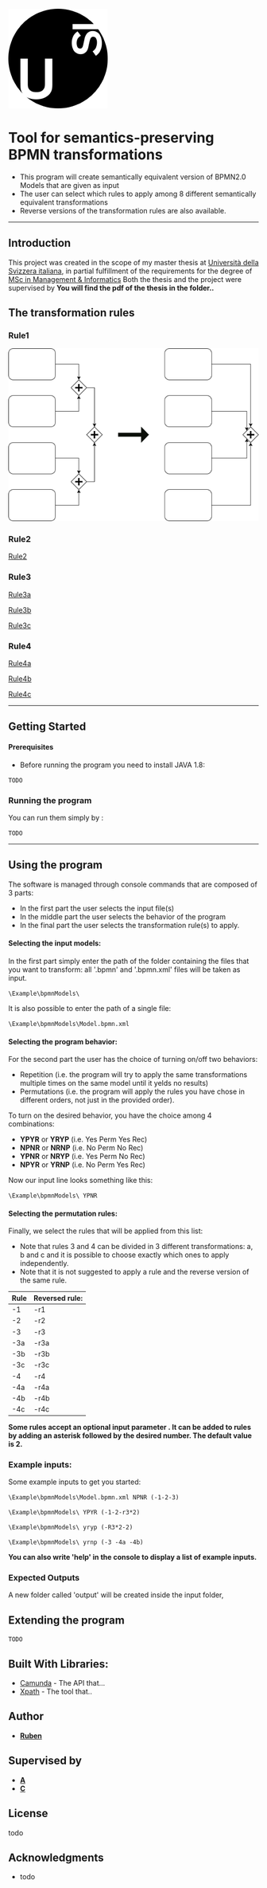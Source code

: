 <!---I diagrammi su come funzionano YPNR NRNP eccetera, includili nel readme del programma.-->
<!---Ricordati di dire da qualche parte che i tuoi modelli sono compatiibli con Camunda e Signavio-->
<!---spiega come fare per creare una nuova regola. Non è complicato, si tratta di modificare 2 o 3 classi al massimo e poche righe di codice.-->

[![Usi](Images/logoUsi.png)](https://www.usi.ch/)


# Tool for semantics-preserving BPMN transformations

* This program will create semantically equivalent version of BPMN2.0 Models that are given as input
* The user can select which rules to apply among 8 different semantically equivalent transformations
* Reverse versions of the transformation rules are also available.

- - - -

## Introduction

This project was created in the scope of my master thesis at [Università della Svizzera italiana](https://www.usi.ch/en), in partial fulfillment of the requirements for the degree of [MSc in Management & Informatics](https://www.usi.ch/en/mmi)
Both the thesis and the project were supervised by <!---do you want to have your names in the readme or you prefer not to be mentioned?-->
**You will find the pdf of the thesis in the folder..**

## The transformation rules

### Rule1

![Rule1](Images/Rule1.png)
<!---Descrizione-->

### Rule2

[Rule2](Images/Rule2.png)
<!---Descrizione-->

### Rule3

[Rule3a](Images/Rule3a.png)
<!---Descrizione-->
[Rule3b](Images/Rule3b.png)
<!---Descrizione-->
[Rule3c](Images/Rule3c.png)
<!---Descrizione-->

### Rule4

[Rule4a](Images/Rule4a.png)
<!---Descrizione-->
[Rule4b](Images/Rule4b.png)
<!---Descrizione-->
[Rule4c](Images/Rule4c.png)

- - - -

## Getting Started

#### Prerequisites

* Before running the program you need to install JAVA 1.8:

```
TODO
```

### Running the program

You can run them simply by :
```
TODO
```

- - - -

## Using the program

The software is managed through console commands that are composed of 3 parts:
* In the first part the user selects the input file(s)
* In the middle part the user selects the behavior of the program
* In the final part the user selects the transformation rule(s) to apply.

#### Selecting the input models:
In the first part simply enter the path of the folder containing the files that you want to transform: all '.bpmn' and '.bpmn.xml' files will be taken as input.

```
\Example\bpmnModels\
```
It is also possible to enter the path of a single file:
```
\Example\bpmnModels\Model.bpmn.xml
```

#### Selecting the program behavior:
For the second part the user has the choice of turning on/off two behaviors:
* Repetition (i.e. the program will try to apply the same transformations multiple times on the same model until it yelds no results)
* Permutations (i.e. the program will apply the rules you have chose in different orders, not just in the provided order).

To turn on the desired behavior, you have the choice among 4 combinations:

* **YPYR** or **YRYP** (i.e. Yes Perm Yes Rec)
* **NPNR** or **NRNP** (i.e. No Perm No Rec)
* **YPNR** or **NRYP** (i.e. Yes Perm No Rec)
* **NPYR** or **YRNP** (i.e. No Perm Yes Rec)

Now our input line looks something like this:

```
\Example\bpmnModels\ YPNR
```

#### Selecting the permutation rules:

Finally, we select the rules that will be applied from this list:
* Note that rules 3 and 4 can be divided in 3 different transformations: a, b and c and it is possible to choose exactly which ones to apply independently.
* Note that it is not suggested <!---nor possible ---> to apply a rule and the reverse version of the same rule.


Rule | Reversed rule:
---- | -------------
-1   | -r1
-2   | -r2
-3   | -r3
-3a  | -r3a
-3b  | -r3b
-3c  | -r3c
-4   | -r4
-4a  | -r4a
-4b  | -r4b
-4c  | -r4c

**Some rules <!---insert appropriate rules--> accept an optional input parameter <!---explain what it does-->. It can be added to rules by adding an asterisk followed by the desired number. The default value is 2.**

### Example inputs:
Some example inputs to get you started:

```
\Example\bpmnModels\Model.bpmn.xml NPNR (-1-2-3)
```

```
\Example\bpmnModels\ YPYR (-1-2-r3*2)
```

```
\Example\bpmnModels\ yryp (-R3*2-2)
```

```
\Example\bpmnModels\ yrnp (-3 -4a -4b)
```

**You can also write 'help' in the console to display a list of example inputs.**

### Expected Outputs

A new folder called 'output' will be created inside the input folder, 
<!---Far vedere sia i cambiamenti nei modelli, che il comportamento della console, che il report-->


## Extending the program
```
TODO
```
<!---spiega come fare per creare una nuova regola. Non è complicato, si tratta di modificare 2 o 3 classi al massimo e poche righe di codice.-->
<!---includi un disegno dell'architettura. e spiega velocemente come è organizzato il codice-->

## Built With Libraries:

* [Camunda](www.google.com) - The API that...
* [Xpath](www.google.com) - The tool that..


## Author

* [**Ruben**](https://github.com/realityhas)

## Supervised by

* [**A**](www.google.com)
* [**C**](www.google.com)

## License

todo

## Acknowledgments

* todo
